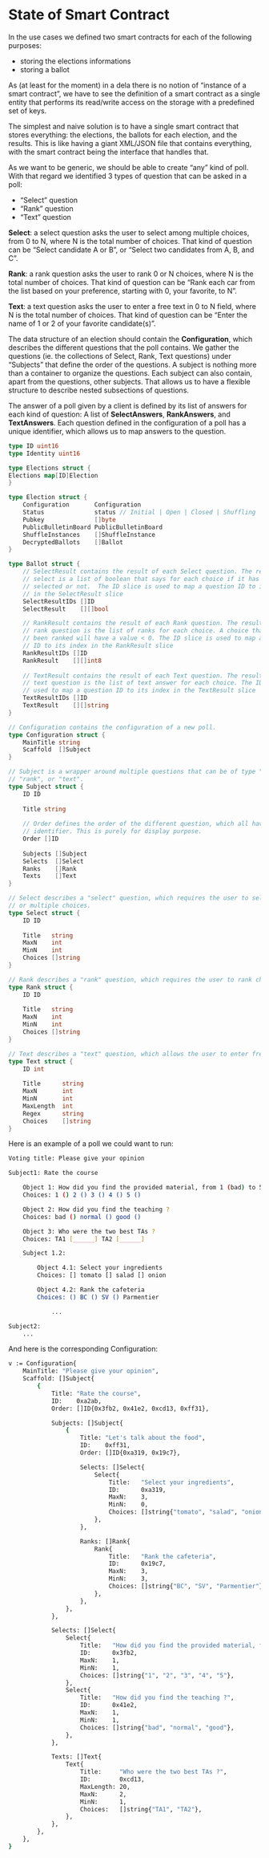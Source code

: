 # State of Smart Contract

In the use cases we defined two smart contracts for each of the following purposes:

- storing the elections informations
- storing a ballot

As (at least for the moment) in a dela there is no notion of “instance of a smart contract”, we have
to see the definition of a smart contract as a single entity that performs its read/write access on
the storage with a predefined set of keys.

The simplest and naive solution is to have a single smart contract that stores everything: the
elections, the ballots for each election, and the results. This is like having a giant XML/JSON file
that contains everything, with the smart contract being the interface that handles that.

As we want to be generic, we should be able to create “any” kind of poll. With that regard we
identified 3 types of question that can be asked in a poll:

- “Select” question
- “Rank” question
- “Text” question

**Select**: a select question asks the user to select among multiple choices, from 0 to N, where N
is the total number of choices. That kind of question can be “Select candidate A or B”, or “Select
two candidates from A, B, and C”.

**Rank**: a rank question asks the user to rank 0 or N choices, where N is the total number of
choices. That kind of question can be “Rank each car from the list based on your preference,
starting with 0, your favorite, to N”.

**Text**: a text question asks the user to enter a free text in 0 to N field, where N is the total
number of choices. That kind of question can be “Enter the name of 1 or 2 of your favorite
candidate(s)”.

The data structure of an election should contain the **Configuration**, which describes the
different questions that the poll contains. We gather the questions (ie. the collections of Select,
Rank, Text questions) under “Subjects” that define the order of the questions. A subject is nothing
more than a container to organize the questions. Each subject can also contain, apart from the
questions, other subjects. That allows us to have a flexible structure to describe nested
subsections of questions.

The answer of a poll given by a client is defined by its list of answers for each kind of question:
A list of **SelectAnswers**, **RankAnswers**, and
**TextAnswers**. Each question defined in the configuration of a poll has a unique identifier, which
allows us to map answers to the question.

```go
type ID uint16
type Identity uint16

type Elections struct {
Elections map[ID]Election
}

type Election struct {
    Configuration       Configuration
    Status              status // Initial | Open | Closed | Shuffling | Decrypting | ..
    Pubkey              []byte
    PublicBulletinBoard PublicBulletinBoard
    ShuffleInstances    []ShuffleInstance
    DecryptedBallots    []Ballot
}

type Ballot struct {
    // SelectResult contains the result of each Select question. The result of a
    // select is a list of boolean that says for each choice if it has been
    // selected or not.  The ID slice is used to map a question ID to its index
    // in the SelectResult slice
    SelectResultIDs []ID
    SelectResult    [][]bool

    // RankResult contains the result of each Rank question. The result of a
    // rank question is the list of ranks for each choice. A choice that hasn't
    // been ranked will have a value < 0. The ID slice is used to map a question
    // ID to its index in the RankResult slice
    RankResultIDs []ID
    RankResult    [][]int8
    
    // TextResult contains the result of each Text question. The result of a
    // text question is the list of text answer for each choice. The ID slice is
    // used to map a question ID to its index in the TextResult slice
    TextResultIDs []ID
    TextResult    [][]string
}

// Configuration contains the configuration of a new poll.
type Configuration struct {
    MainTitle string
    Scaffold  []Subject
}

// Subject is a wrapper around multiple questions that can be of type "select",
// "rank", or "text".
type Subject struct {
    ID ID
    
    Title string
    
    // Order defines the order of the different question, which all have a uniq
    // identifier. This is purely for display purpose.
    Order []ID
    
    Subjects []Subject
    Selects  []Select
    Ranks    []Rank
    Texts    []Text
}

// Select describes a "select" question, which requires the user to select one
// or multiple choices.
type Select struct {
    ID ID
    
    Title   string
    MaxN    int
    MinN    int
    Choices []string
}

// Rank describes a "rank" question, which requires the user to rank choices.
type Rank struct {
    ID ID
    
    Title   string
    MaxN    int
    MinN    int
    Choices []string
}

// Text describes a "text" question, which allows the user to enter free text.
type Text struct {
    ID int
    
    Title      string
    MaxN       int
    MinN       int
    MaxLength  int
    Regex      string
    Choices    []string
}
```

Here is an example of a poll we could want to run:

```bash
Voting title: Please give your opinion

Subject1: Rate the course

	Object 1: How did you find the provided material, from 1 (bad) to 5 (excellent) ?
	Choices: 1 () 2 () 3 () 4 () 5 ()

	Object 2: How did you find the teaching ?
	Choices: bad () normal () good ()

	Object 3: Who were the two best TAs ?
	Choices: TA1 [______] TA2 [______]

 	Subject 1.2:

		Object 4.1: Select your ingredients
		Choices: [] tomato [] salad [] onion

		Object 4.2: Rank the cafeteria
		Choices: () BC () SV () Parmentier

			...

Subject2:
	...
```

And here is the corresponding Configuration:

```bash
v := Configuration{
	MainTitle: "Please give your opinion",
	Scaffold: []Subject{
		{
			Title: "Rate the course",
			ID:    0xa2ab,
			Order: []ID{0x3fb2, 0x41e2, 0xcd13, 0xff31},

			Subjects: []Subject{
				{
					Title: "Let's talk about the food",
					ID:    0xff31,
					Order: []ID{0xa319, 0x19c7},

					Selects: []Select{
						Select{
							Title:   "Select your ingredients",
							ID:      0xa319,
							MaxN:    3,
							MinN:    0,
							Choices: []string{"tomato", "salad", "onion"},
						},
					},

					Ranks: []Rank{
						Rank{
							Title:   "Rank the cafeteria",
							ID:      0x19c7,
							MaxN:    3,
							MinN:    3,
							Choices: []string{"BC", "SV", "Parmentier"},
						},
					},
				},
			},

			Selects: []Select{
				Select{
					Title:   "How did you find the provided material, from 1 (bad) to 5 (excellent) ?",
					ID:      0x3fb2,
					MaxN:    1,
					MinN:    1,
					Choices: []string{"1", "2", "3", "4", "5"},
				},
				Select{
					Title:   "How did you find the teaching ?",
					ID:      0x41e2,
					MaxN:    1,
					MinN:    1,
					Choices: []string{"bad", "normal", "good"},
				},
			},

			Texts: []Text{
				Text{
					Title:     "Who were the two best TAs ?",
					ID:        0xcd13,
					MaxLength: 20,
					MaxN:      2,
					MinN:      1,
					Choices:   []string{"TA1", "TA2"},
				},
			},
		},
	},
}
```
